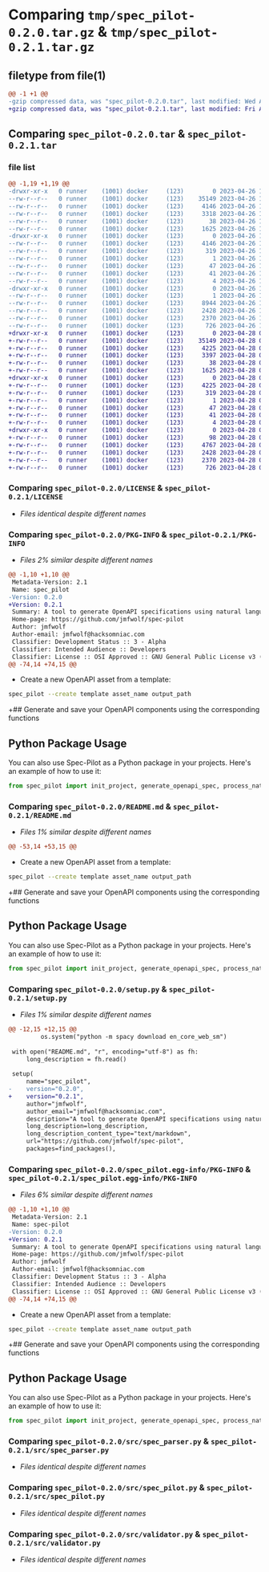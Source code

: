 # Comparing `tmp/spec_pilot-0.2.0.tar.gz` & `tmp/spec_pilot-0.2.1.tar.gz`

## filetype from file(1)

```diff
@@ -1 +1 @@
-gzip compressed data, was "spec_pilot-0.2.0.tar", last modified: Wed Apr 26 16:41:34 2023, max compression
+gzip compressed data, was "spec_pilot-0.2.1.tar", last modified: Fri Apr 28 02:17:45 2023, max compression
```

## Comparing `spec_pilot-0.2.0.tar` & `spec_pilot-0.2.1.tar`

### file list

```diff
@@ -1,19 +1,19 @@
-drwxr-xr-x   0 runner    (1001) docker     (123)        0 2023-04-26 16:41:34.427957 spec_pilot-0.2.0/
--rw-r--r--   0 runner    (1001) docker     (123)    35149 2023-04-26 16:41:14.000000 spec_pilot-0.2.0/LICENSE
--rw-r--r--   0 runner    (1001) docker     (123)     4146 2023-04-26 16:41:34.427957 spec_pilot-0.2.0/PKG-INFO
--rw-r--r--   0 runner    (1001) docker     (123)     3318 2023-04-26 16:41:14.000000 spec_pilot-0.2.0/README.md
--rw-r--r--   0 runner    (1001) docker     (123)       38 2023-04-26 16:41:34.427957 spec_pilot-0.2.0/setup.cfg
--rw-r--r--   0 runner    (1001) docker     (123)     1625 2023-04-26 16:41:14.000000 spec_pilot-0.2.0/setup.py
-drwxr-xr-x   0 runner    (1001) docker     (123)        0 2023-04-26 16:41:34.427957 spec_pilot-0.2.0/spec_pilot.egg-info/
--rw-r--r--   0 runner    (1001) docker     (123)     4146 2023-04-26 16:41:34.000000 spec_pilot-0.2.0/spec_pilot.egg-info/PKG-INFO
--rw-r--r--   0 runner    (1001) docker     (123)      319 2023-04-26 16:41:34.000000 spec_pilot-0.2.0/spec_pilot.egg-info/SOURCES.txt
--rw-r--r--   0 runner    (1001) docker     (123)        1 2023-04-26 16:41:34.000000 spec_pilot-0.2.0/spec_pilot.egg-info/dependency_links.txt
--rw-r--r--   0 runner    (1001) docker     (123)       47 2023-04-26 16:41:34.000000 spec_pilot-0.2.0/spec_pilot.egg-info/entry_points.txt
--rw-r--r--   0 runner    (1001) docker     (123)       41 2023-04-26 16:41:34.000000 spec_pilot-0.2.0/spec_pilot.egg-info/requires.txt
--rw-r--r--   0 runner    (1001) docker     (123)        4 2023-04-26 16:41:34.000000 spec_pilot-0.2.0/spec_pilot.egg-info/top_level.txt
-drwxr-xr-x   0 runner    (1001) docker     (123)        0 2023-04-26 16:41:34.427957 spec_pilot-0.2.0/src/
--rw-r--r--   0 runner    (1001) docker     (123)        1 2023-04-26 16:41:14.000000 spec_pilot-0.2.0/src/__init__.py
--rw-r--r--   0 runner    (1001) docker     (123)     8944 2023-04-26 16:41:14.000000 spec_pilot-0.2.0/src/generator.py
--rw-r--r--   0 runner    (1001) docker     (123)     2428 2023-04-26 16:41:14.000000 spec_pilot-0.2.0/src/spec_parser.py
--rw-r--r--   0 runner    (1001) docker     (123)     2370 2023-04-26 16:41:14.000000 spec_pilot-0.2.0/src/spec_pilot.py
--rw-r--r--   0 runner    (1001) docker     (123)      726 2023-04-26 16:41:14.000000 spec_pilot-0.2.0/src/validator.py
+drwxr-xr-x   0 runner    (1001) docker     (123)        0 2023-04-28 02:17:45.889836 spec_pilot-0.2.1/
+-rw-r--r--   0 runner    (1001) docker     (123)    35149 2023-04-28 02:17:32.000000 spec_pilot-0.2.1/LICENSE
+-rw-r--r--   0 runner    (1001) docker     (123)     4225 2023-04-28 02:17:45.889836 spec_pilot-0.2.1/PKG-INFO
+-rw-r--r--   0 runner    (1001) docker     (123)     3397 2023-04-28 02:17:32.000000 spec_pilot-0.2.1/README.md
+-rw-r--r--   0 runner    (1001) docker     (123)       38 2023-04-28 02:17:45.889836 spec_pilot-0.2.1/setup.cfg
+-rw-r--r--   0 runner    (1001) docker     (123)     1625 2023-04-28 02:17:32.000000 spec_pilot-0.2.1/setup.py
+drwxr-xr-x   0 runner    (1001) docker     (123)        0 2023-04-28 02:17:45.889836 spec_pilot-0.2.1/spec_pilot.egg-info/
+-rw-r--r--   0 runner    (1001) docker     (123)     4225 2023-04-28 02:17:45.000000 spec_pilot-0.2.1/spec_pilot.egg-info/PKG-INFO
+-rw-r--r--   0 runner    (1001) docker     (123)      319 2023-04-28 02:17:45.000000 spec_pilot-0.2.1/spec_pilot.egg-info/SOURCES.txt
+-rw-r--r--   0 runner    (1001) docker     (123)        1 2023-04-28 02:17:45.000000 spec_pilot-0.2.1/spec_pilot.egg-info/dependency_links.txt
+-rw-r--r--   0 runner    (1001) docker     (123)       47 2023-04-28 02:17:45.000000 spec_pilot-0.2.1/spec_pilot.egg-info/entry_points.txt
+-rw-r--r--   0 runner    (1001) docker     (123)       41 2023-04-28 02:17:45.000000 spec_pilot-0.2.1/spec_pilot.egg-info/requires.txt
+-rw-r--r--   0 runner    (1001) docker     (123)        4 2023-04-28 02:17:45.000000 spec_pilot-0.2.1/spec_pilot.egg-info/top_level.txt
+drwxr-xr-x   0 runner    (1001) docker     (123)        0 2023-04-28 02:17:45.889836 spec_pilot-0.2.1/src/
+-rw-r--r--   0 runner    (1001) docker     (123)       98 2023-04-28 02:17:32.000000 spec_pilot-0.2.1/src/__init__.py
+-rw-r--r--   0 runner    (1001) docker     (123)     4767 2023-04-28 02:17:32.000000 spec_pilot-0.2.1/src/generator.py
+-rw-r--r--   0 runner    (1001) docker     (123)     2428 2023-04-28 02:17:32.000000 spec_pilot-0.2.1/src/spec_parser.py
+-rw-r--r--   0 runner    (1001) docker     (123)     2370 2023-04-28 02:17:32.000000 spec_pilot-0.2.1/src/spec_pilot.py
+-rw-r--r--   0 runner    (1001) docker     (123)      726 2023-04-28 02:17:32.000000 spec_pilot-0.2.1/src/validator.py
```

### Comparing `spec_pilot-0.2.0/LICENSE` & `spec_pilot-0.2.1/LICENSE`

 * *Files identical despite different names*

### Comparing `spec_pilot-0.2.0/PKG-INFO` & `spec_pilot-0.2.1/PKG-INFO`

 * *Files 2% similar despite different names*

```diff
@@ -1,10 +1,10 @@
 Metadata-Version: 2.1
 Name: spec_pilot
-Version: 0.2.0
+Version: 0.2.1
 Summary: A tool to generate OpenAPI specifications using natural language
 Home-page: https://github.com/jmfwolf/spec-pilot
 Author: jmfwolf
 Author-email: jmfwolf@hacksomniac.com
 Classifier: Development Status :: 3 - Alpha
 Classifier: Intended Audience :: Developers
 Classifier: License :: OSI Approved :: GNU General Public License v3 (GPLv3)
@@ -74,14 +74,15 @@
 ```
 
 - Create a new OpenAPI asset from a template:
 
 ```bash
 spec_pilot --create template asset_name output_path
 ```
+## Generate and save your OpenAPI components using the corresponding functions
 
 ## Python Package Usage
 
 You can also use Spec-Pilot as a Python package in your projects. Here's an example of how to use it:
 
 ```python
 from spec_pilot import init_project, generate_openapi_spec, process_natural_language_input, vacuum, render_template
```

### Comparing `spec_pilot-0.2.0/README.md` & `spec_pilot-0.2.1/README.md`

 * *Files 1% similar despite different names*

```diff
@@ -53,14 +53,15 @@
 ```
 
 - Create a new OpenAPI asset from a template:
 
 ```bash
 spec_pilot --create template asset_name output_path
 ```
+## Generate and save your OpenAPI components using the corresponding functions
 
 ## Python Package Usage
 
 You can also use Spec-Pilot as a Python package in your projects. Here's an example of how to use it:
 
 ```python
 from spec_pilot import init_project, generate_openapi_spec, process_natural_language_input, vacuum, render_template
```

### Comparing `spec_pilot-0.2.0/setup.py` & `spec_pilot-0.2.1/setup.py`

 * *Files 1% similar despite different names*

```diff
@@ -12,15 +12,15 @@
         os.system("python -m spacy download en_core_web_sm")
 
 with open("README.md", "r", encoding="utf-8") as fh:
     long_description = fh.read()
 
 setup(
     name="spec_pilot",
-    version="0.2.0",
+    version="0.2.1",
     author="jmfwolf",
     author_email="jmfwolf@hacksomniac.com",
     description="A tool to generate OpenAPI specifications using natural language",
     long_description=long_description,
     long_description_content_type="text/markdown",
     url="https://github.com/jmfwolf/spec-pilot",
     packages=find_packages(),
```

### Comparing `spec_pilot-0.2.0/spec_pilot.egg-info/PKG-INFO` & `spec_pilot-0.2.1/spec_pilot.egg-info/PKG-INFO`

 * *Files 6% similar despite different names*

```diff
@@ -1,10 +1,10 @@
 Metadata-Version: 2.1
 Name: spec-pilot
-Version: 0.2.0
+Version: 0.2.1
 Summary: A tool to generate OpenAPI specifications using natural language
 Home-page: https://github.com/jmfwolf/spec-pilot
 Author: jmfwolf
 Author-email: jmfwolf@hacksomniac.com
 Classifier: Development Status :: 3 - Alpha
 Classifier: Intended Audience :: Developers
 Classifier: License :: OSI Approved :: GNU General Public License v3 (GPLv3)
@@ -74,14 +74,15 @@
 ```
 
 - Create a new OpenAPI asset from a template:
 
 ```bash
 spec_pilot --create template asset_name output_path
 ```
+## Generate and save your OpenAPI components using the corresponding functions
 
 ## Python Package Usage
 
 You can also use Spec-Pilot as a Python package in your projects. Here's an example of how to use it:
 
 ```python
 from spec_pilot import init_project, generate_openapi_spec, process_natural_language_input, vacuum, render_template
```

### Comparing `spec_pilot-0.2.0/src/spec_parser.py` & `spec_pilot-0.2.1/src/spec_parser.py`

 * *Files identical despite different names*

### Comparing `spec_pilot-0.2.0/src/spec_pilot.py` & `spec_pilot-0.2.1/src/spec_pilot.py`

 * *Files identical despite different names*

### Comparing `spec_pilot-0.2.0/src/validator.py` & `spec_pilot-0.2.1/src/validator.py`

 * *Files identical despite different names*

